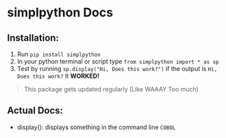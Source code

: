 # simplpython Docs
## Installation:

1. Run `pip install simplpython`
1. In your python terminal or script type `from simplpython import * as sp`
1. Test by running `sp.display("Hi, Does this work?")` if the output is `Hi, Does this work?` It **WORKED!**
> This package gets updated regularly (Like WAAAY Too much)
## Actual Docs:
- display(): displays something in the command line `COBOL`